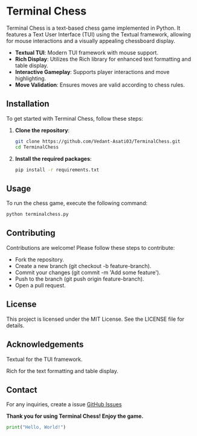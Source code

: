 <!-- Autosaved at 2024-11-18 17:48:43 -->
<!-- Autosaved at 2024-11-18 17:48:31 -->
<!-- Autosaved at 2024-11-18 17:48:28 -->
<!-- Autosaved at 2024-11-18 12:19:04 -->
<!-- Autosaved at 2024-11-18 00:40:13 -->
<!-- Autosaved at 2024-11-18 00:39:46 -->
<!-- Autosaved at 2024-11-18 00:38:15 -->
<!-- Autosaved at 2024-11-18 00:36:10 -->
<!-- Autosaved at 2024-11-18 00:32:43 -->
<!-- Autosaved at 2024-11-18 00:29:42 -->
<!-- Autosaved at 2024-11-18 00:29:10 -->
<!-- Autosaved at 2024-11-18 00:27:49 -->
<!-- Autosaved at 2024-11-03 00:46:27 -->
# Terminal Chess

Terminal Chess is a text-based chess game implemented in Python. It features a Text User Interface (TUI) using the
Textual framework, allowing for mouse interactions and a visually appealing chessboard display.



- **Textual TUI**: Modern TUI framework with mouse support.
- **Rich Display**: Utilizes the Rich library for enhanced text formatting and table display.
- **Interactive Gameplay**: Supports player interactions and move highlighting.
- **Move Validation**: Ensures moves are valid according to chess rules.

## Installation

To get started with Terminal Chess, follow these steps:

1. **Clone the repository**:
    ```sh
    git clone https://github.com/Vedant-Asati03/TerminalChess.git
    cd TerminalChess
    ```

2. **Install the required packages**:
    ```sh
    pip install -r requirements.txt
    ```

## Usage

To run the chess game, execute the following command:

```sh
python terminalchess.py
```

## Contributing

Contributions are welcome! Please follow these steps to contribute:

* Fork the repository.
* Create a new branch (git checkout -b feature-branch).
* Commit your changes (git commit -m 'Add some feature').
* Push to the branch (git push origin feature-branch).
* Open a pull request.

## License

This project is licensed under the MIT License. See the LICENSE file for details.

## Acknowledgements

Textual for the TUI framework.

Rich for the text formatting and table display.

## Contact

For any inquiries, create a issue [GitHub Issues](https://github.com/Vedant-Asati03/TerminalChess/issues/new/choose)

**Thank you for using
Terminal Chess! Enjoy the game.**


```py
print("Hello, World!")
```